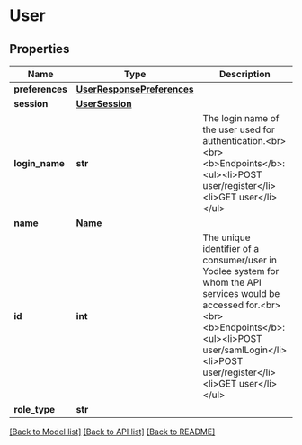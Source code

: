 # User


## Properties
Name | Type | Description | Notes
------------ | ------------- | ------------- | -------------
**preferences** | [**UserResponsePreferences**](UserResponsePreferences.md) |  | [optional] 
**session** | [**UserSession**](UserSession.md) |  | [optional] 
**login_name** | **str** | The login name of the user used for authentication.&lt;br&gt;&lt;br&gt;&lt;b&gt;Endpoints&lt;/b&gt;:&lt;ul&gt;&lt;li&gt;POST user/register&lt;/li&gt;&lt;li&gt;GET user&lt;/li&gt;&lt;/ul&gt; | [optional] [readonly] 
**name** | [**Name**](Name.md) |  | [optional] 
**id** | **int** | The unique identifier of a consumer/user in Yodlee system for whom the API services would be accessed for.&lt;br&gt;&lt;br&gt;&lt;b&gt;Endpoints&lt;/b&gt;:&lt;ul&gt;&lt;li&gt;POST user/samlLogin&lt;/li&gt;&lt;li&gt;POST user/register&lt;/li&gt;&lt;li&gt;GET user&lt;/li&gt;&lt;/ul&gt; | [optional] [readonly] 
**role_type** | **str** |  | [optional] 

[[Back to Model list]](../README.md#documentation-for-models) [[Back to API list]](../README.md#documentation-for-api-endpoints) [[Back to README]](../README.md)


